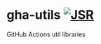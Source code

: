 # gha-utils [![JSR](https://jsr.io/badges/@kesin11/gha-utils)](https://jsr.io/@<scope>/<package>)

GitHub Actions util libraries
